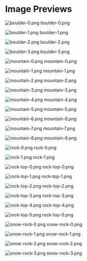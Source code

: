 # Image Previews

![boulder-0.png](boulder-0.png) boulder-0.png

![boulder-1.png](boulder-1.png) boulder-1.png

![boulder-2.png](boulder-2.png) boulder-2.png

![boulder-3.png](boulder-3.png) boulder-3.png

![mountain-0.png](mountain-0.png) mountain-0.png

![mountain-1.png](mountain-1.png) mountain-1.png

![mountain-2.png](mountain-2.png) mountain-2.png

![mountain-3.png](mountain-3.png) mountain-3.png

![mountain-4.png](mountain-4.png) mountain-4.png

![mountain-5.png](mountain-5.png) mountain-5.png

![mountain-6.png](mountain-6.png) mountain-6.png

![mountain-7.png](mountain-7.png) mountain-7.png

![mountain-8.png](mountain-8.png) mountain-8.png

![rock-0.png](rock-0.png) rock-0.png

![rock-1.png](rock-1.png) rock-1.png

![rock-top-0.png](rock-top-0.png) rock-top-0.png

![rock-top-1.png](rock-top-1.png) rock-top-1.png

![rock-top-2.png](rock-top-2.png) rock-top-2.png

![rock-top-3.png](rock-top-3.png) rock-top-3.png

![rock-top-4.png](rock-top-4.png) rock-top-4.png

![rock-top-5.png](rock-top-5.png) rock-top-5.png

![snow-rock-0.png](snow-rock-0.png) snow-rock-0.png

![snow-rock-1.png](snow-rock-1.png) snow-rock-1.png

![snow-rock-2.png](snow-rock-2.png) snow-rock-2.png

![snow-rock-3.png](snow-rock-3.png) snow-rock-3.png

